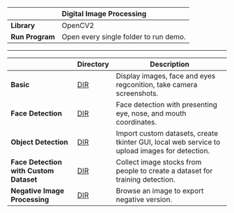 ||Digital Image Processing|
| :---------------- | :--------|
| **Library**    |OpenCV2|
| **Run Program**    |Open every single folder to run demo.|

---

||Directory|Description|
| :---------------- | :--------|---|
| **Basic**    |[DIR](https://github.com/kaytervn/Digital-Image-Processing-Practice/tree/main/co_ban)|Display images, face and eyes regconition, take camera screenshots.|
|**Face Detection**|[DIR](https://github.com/kaytervn/Digital-Image-Processing-Practice/tree/main/dnn_face_detect)|Face detection with presenting eye, nose, and mouth coordinates.|
|**Object Detection**|[DIR](https://github.com/kaytervn/Digital-Image-Processing-Practice/tree/main/dnn_object_detect)|Import custom datasets, create tkinter GUI, local web service to upload images for detection.|
|**Face Detection with Custom Dataset**|[DIR](https://github.com/kaytervn/Digital-Image-Processing-Practice/tree/main/nhan_dang_khuon_mat_onnx)|Collect image stocks from people to create a dataset for training detection.|
|**Negative Image Processing**|[DIR](https://github.com/kaytervn/Digital-Image-Processing-Practice/tree/main/xu_ly_anh_am_ban)|Browse an image to export negative version.|